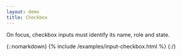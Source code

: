 ```yaml
---
layout: demo
title: Checkbox
---
```


On focus, checkbox inputs must identify its name, role and state.

{::nomarkdown}
{% include /examples/input-checkbox.html %}
{:/}